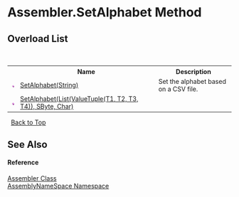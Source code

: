 # Assembler.SetAlphabet Method 
 


## Overload List
&nbsp;<table><tr><th></th><th>Name</th><th>Description</th></tr><tr><td>![Public method](media/pubmethod.gif "Public method")</td><td><a href="55645f4f-9d92-7fab-2725-4d77a3bab2fb">SetAlphabet(String)</a></td><td>
Set the alphabet based on a CSV file.</td></tr><tr><td>![Public method](media/pubmethod.gif "Public method")</td><td><a href="c7f8cdef-2ec7-97de-129f-36de5b1728e9">SetAlphabet(List(ValueTuple(T1, T2, T3, T4)), SByte, Char)</a></td><td /></tr></table>&nbsp;
<a href="#assembler.setalphabet-method">Back to Top</a>

## See Also


#### Reference
<a href="ff4e346f-08ba-ff2f-52cf-831920161b16">Assembler Class</a><br /><a href="6bcc80ef-5cfd-db5f-1eb2-7297d1c16397">AssemblyNameSpace Namespace</a><br />